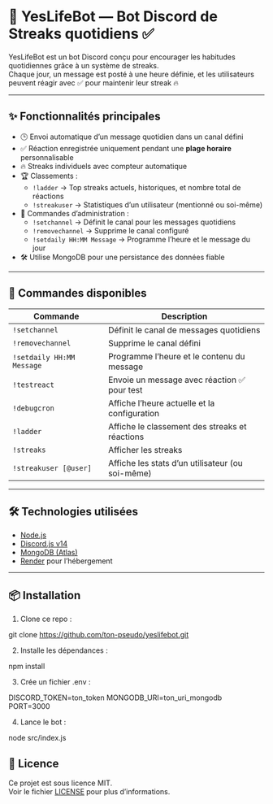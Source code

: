 # 📅 YesLifeBot — Bot Discord de Streaks quotidiens ✅

YesLifeBot est un bot Discord conçu pour encourager les habitudes quotidiennes grâce à un système de streaks.  
Chaque jour, un message est posté à une heure définie, et les utilisateurs peuvent réagir avec ✅ pour maintenir leur streak 🔥

---

## ✨ Fonctionnalités principales

- 🕒 Envoi automatique d’un message quotidien dans un canal défini
- ✅ Réaction enregistrée uniquement pendant une **plage horaire** personnalisable
- 🔥 Streaks individuels avec compteur automatique
- 🏆 Classements :
  - `!ladder` → Top streaks actuels, historiques, et nombre total de réactions
  - `!streakuser` → Statistiques d’un utilisateur (mentionné ou soi-même)
- 🔧 Commandes d’administration :
  - `!setchannel` → Définit le canal pour les messages quotidiens
  - `!removechannel` → Supprime le canal configuré
  - `!setdaily HH:MM Message` → Programme l’heure et le message du jour
- 🛠️ Utilise MongoDB pour une persistance des données fiable

---

## 🚀 Commandes disponibles

| Commande                  | Description                                      |
| ------------------------- | ------------------------------------------------ |
| `!setchannel`             | Définit le canal de messages quotidiens          |
| `!removechannel`          | Supprime le canal défini                         |
| `!setdaily HH:MM Message` | Programme l’heure et le contenu du message       |
| `!testreact`              | Envoie un message avec réaction ✅ pour test     |
| `!debugcron`              | Affiche l’heure actuelle et la configuration     |
| `!ladder`                 | Affiche le classement des streaks et réactions   |
| `!streaks`                | Afficher les streaks                             |
| `!streakuser [@user]`     | Affiche les stats d’un utilisateur (ou soi-même) |

---

## 🛠️ Technologies utilisées

- [Node.js](https://nodejs.org/)
- [Discord.js v14](https://discord.js.org/)
- [MongoDB (Atlas)](https://www.mongodb.com/)
- [Render](https://render.com/) pour l’hébergement

---

## 📦 Installation

1. Clone ce repo :

git clone https://github.com/ton-pseudo/yeslifebot.git

2. Installe les dépendances :

npm install

3. Crée un fichier .env :

DISCORD_TOKEN=ton_token
MONGODB_URI=ton_uri_mongodb
PORT=3000

4. Lance le bot :

node src/index.js

## 📄 Licence

Ce projet est sous licence MIT.  
Voir le fichier [LICENSE](./LICENSE) pour plus d’informations.
